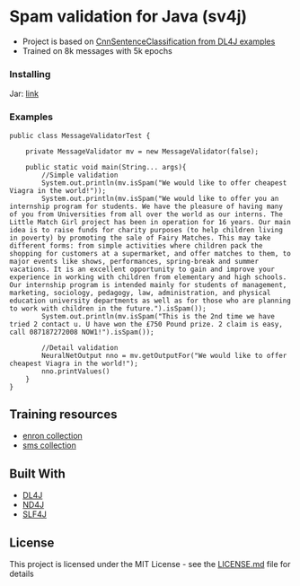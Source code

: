 # Spam validation for Java (sv4j)
 
* Project is based on [CnnSentenceClassification from DL4J examples](https://github.com/deeplearning4j/dl4j-examples/blob/master/dl4j-examples/src/main/java/org/deeplearning4j/examples/convolution/sentenceclassification/CnnSentenceClassificationExample.java)
* Trained on 8k messages with 5k epochs

### Installing
Jar: [link](https://github.com/BadlyDrunkScotsman/SV4J/releases/tag/1.0.0)

### Examples
```
public class MessageValidatorTest {

    private MessageValidator mv = new MessageValidator(false);

    public static void main(String... args){
        //Simple validation
        System.out.println(mv.isSpam("We would like to offer cheapest Viagra in the world!"));
        System.out.println(mv.isSpam("We would like to offer you an internship program for students. We have the pleasure of having many of you from Universities from all over the world as our interns. The Little Match Girl project has been in operation for 16 years. Our main idea is to raise funds for charity purposes (to help children living in poverty) by promoting the sale of Fairy Matches. This may take different forms: from simple activities where children pack the shopping for customers at a supermarket, and offer matches to them, to major events like shows, performances, spring-break and summer vacations. It is an excellent opportunity to gain and improve your experience in working with children from elementary and high schools. Our internship program is intended mainly for students of management, marketing, sociology, pedagogy, law, administration, and physical education university departments as well as for those who are planning to work with children in the future.").isSpam());
        System.out.println(mv.isSpam("This is the 2nd time we have tried 2 contact u. U have won the £750 Pound prize. 2 claim is easy, call 087187272008 NOW1!").isSpam());

        //Detail validation
        NeuralNetOutput nno = mv.getOutputFor("We would like to offer cheapest Viagra in the world!");
        nno.printValues()
    }
}
```

## Training resources

* [enron collection](https://www.cs.cmu.edu/~./enron/)
* [sms collection](https://archive.ics.uci.edu/ml/datasets/sms+spam+collection)


## Built With

* [DL4J](https://github.com/deeplearning4j/)
* [ND4J](https://github.com/deeplearning4j/nd4j)
* [SLF4J](https://www.slf4j.org/)


## License
This project is licensed under the MIT License - see the [LICENSE.md](LICENSE.md) file for details
